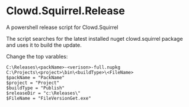 # Clowd.Squirrel.Release
A powershell release script for Clowd.Squirrel

The script searches for the latest installed nuget clowd.squirrel package and uses it to build the update.

Change the top varables:
```
C:\Releases\<packName>-<verison>-full.nupkg
C:\Projects\<project>\bin\<buildType>\<FileName>
$packName = "PackName"
$project = "Project"
$buildType = "Publish"
$releaseDir = "c:\Releases\"
$FileName = "FileVersionGet.exe"
```
